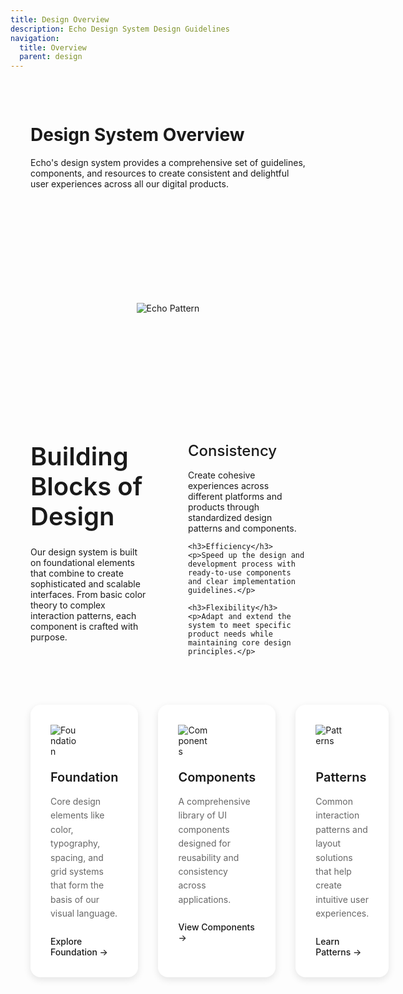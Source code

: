 ```yaml
---
title: Design Overview
description: Echo Design System Design Guidelines
navigation:
  title: Overview
  parent: design
---
```


<div class="design-layout">
<div class="design-content">

# Design System Overview

Echo's design system provides a comprehensive set of guidelines, components, and resources to create consistent and delightful user experiences across all our digital products.

<div class="hero-image">
  <img src="/images/echo-pattern.svg" alt="Echo Pattern" />
</div>

<div class="content-grid">
  <div class="content-left">
    <h2>Building Blocks of Design</h2>
    <p>Our design system is built on foundational elements that combine to create sophisticated and scalable interfaces. From basic color theory to complex interaction patterns, each component is crafted with purpose.</p>
  </div>
  
  <div class="content-right">
    <h3>Consistency</h3>
    <p>Create cohesive experiences across different platforms and products through standardized design patterns and components.</p>

    <h3>Efficiency</h3>
    <p>Speed up the design and development process with ready-to-use components and clear implementation guidelines.</p>

    <h3>Flexibility</h3>
    <p>Adapt and extend the system to meet specific product needs while maintaining core design principles.</p>

  </div>
</div>

<div class="card-grid">
<div class="section-card">
  <div class="card-image">
    <img src="/images/foundation.svg" alt="Foundation" />
  </div>
  <h3>Foundation</h3>
  <p>Core design elements like color, typography, spacing, and grid systems that form the basis of our visual language.</p>
  <a href="/design/foundation" class="card-link">Explore Foundation →</a>
</div>

<div class="section-card">
  <div class="card-image">
    <img src="/images/components.svg" alt="Components" />
  </div>
  <h3>Components</h3>
  <p>A comprehensive library of UI components designed for reusability and consistency across applications.</p>
  <a href="/design/components" class="card-link">View Components →</a>
</div>

<div class="section-card">
  <div class="card-image">
    <img src="/images/patterns.svg" alt="Patterns" />
  </div>
  <h3>Patterns</h3>
  <p>Common interaction patterns and layout solutions that help create intuitive user experiences.</p>
  <a href="/design/patterns" class="card-link">Learn Patterns →</a>
</div>
</div>

</div>
</div>

<style>
.design-layout {
  max-width: 1200px;
  margin: 0 auto;
  padding: 2rem;
}

.design-content {
  min-width: 0;
}

.hero-image {
  width: 100%;
  height: 300px;
  background: var(--dark-bg);
  border-radius: 1rem;
  margin: 2.5rem 0;
  display: flex;
  align-items: center;
  justify-content: center;
  overflow: hidden;
}

.content-grid {
  display: grid;
  grid-template-columns: 1fr 1fr;
  gap: 4rem;
  margin: 4rem 0;
}

.content-left h2 {
  font-size: 2.5rem;
  line-height: 1.2;
  margin: 0 0 1.5rem 0;
  font-weight: 600;
}

.content-right h3 {
  font-size: 1.5rem;
  margin: 2rem 0 1rem 0;
  font-weight: 500;
}

.content-right h3:first-child {
  margin-top: 0;
}

.card-grid {
  display: grid;
  grid-template-columns: repeat(3, 1fr);
  gap: 2rem;
  margin: 4rem 0;
}

.section-card {
  padding: 2rem;
  background: white;
  border-radius: 1rem;
  box-shadow: 0 4px 12px rgba(0,0,0,0.1);
}

.card-image {
  width: 48px;
  height: 48px;
  margin-bottom: 1.5rem;
}

.section-card h3 {
  margin: 0 0 1rem 0;
  font-size: 1.25rem;
  font-weight: 600;
}

.section-card p {
  margin: 0 0 1.5rem 0;
  color: #666;
  line-height: 1.6;
}

.card-link {
  color: var(--echo-orange);
  text-decoration: none;
  font-weight: 500;
}

.card-link:hover {
  text-decoration: underline;
}

@media (max-width: 768px) {
  .content-grid {
    grid-template-columns: 1fr;
    gap: 2rem;
  }
  
  .card-grid {
    grid-template-columns: 1fr;
  }
}
</style>
